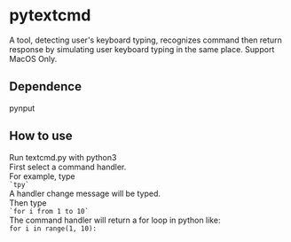 # pytextcmd
A tool, detecting user's keyboard typing, recognizes command then return response by simulating user keyboard typing in the same place. Support MacOS Only.

## Dependence
pynput

## How to use
Run textcmd.py with python3 <br/>
First select a command handler. <br/>
For example, type <br/>
    `` `tpy` `` <br/>
A handler change message will be typed. <br/>
Then type <br/>
    `` `for i from 1 to 10` `` <br/>
The command handler will return a for loop in python like: <br/>
    `for i in range(1, 10):` <br/>
